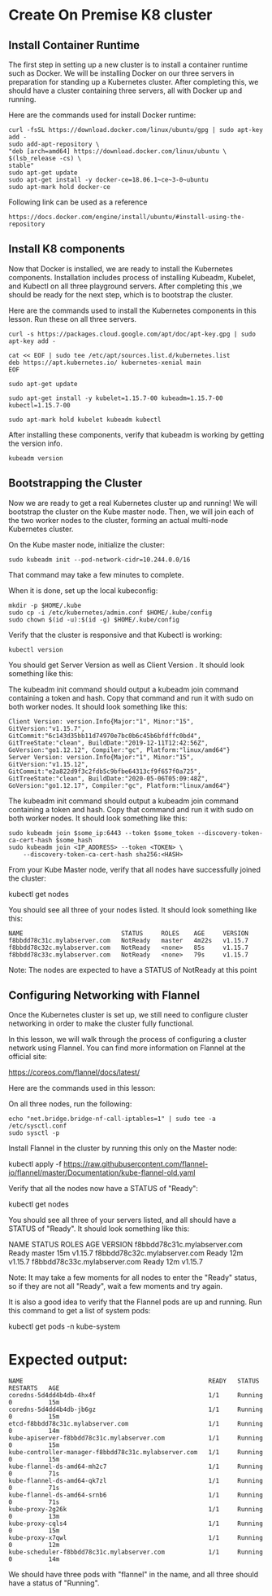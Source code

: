 # Create On Premise K8 cluster


## Install Container Runtime

The first step in setting up a new cluster is to install a container runtime such as Docker. We will be installing
Docker on our three servers in preparation for standing up a Kubernetes cluster. After completing this, we should have a cluster containing three servers, all with Docker up and running.

Here are the commands used for install Docker runtime:

```
curl -fsSL https://download.docker.com/linux/ubuntu/gpg | sudo apt-key add -
sudo add-apt-repository \
"deb [arch=amd64] https://download.docker.com/linux/ubuntu \
$(lsb_release -cs) \
stable"
sudo apt-get update
sudo apt-get install -y docker-ce=18.06.1~ce~3-0~ubuntu
sudo apt-mark hold docker-ce

```

Following link can be used as a reference

```
https://docs.docker.com/engine/install/ubuntu/#install-using-the-repository

```

## Install K8 components

Now that Docker is installed, we are ready to install the Kubernetes components. Installation includes process of installing Kubeadm, Kubelet, and Kubectl on all three playground servers. After completing this ,we should be ready for the next step, which is to bootstrap the cluster.

Here are the commands used to install the Kubernetes components in this lesson. Run these on all three servers.

```
curl -s https://packages.cloud.google.com/apt/doc/apt-key.gpg | sudo apt-key add -

cat << EOF | sudo tee /etc/apt/sources.list.d/kubernetes.list
deb https://apt.kubernetes.io/ kubernetes-xenial main
EOF

sudo apt-get update

sudo apt-get install -y kubelet=1.15.7-00 kubeadm=1.15.7-00 kubectl=1.15.7-00

sudo apt-mark hold kubelet kubeadm kubectl

```

After installing these components, verify that kubeadm is working by getting the version info.

```
kubeadm version
```

## Bootstrapping the Cluster


Now we are ready to get a real Kubernetes cluster up and running! We will bootstrap the cluster on the Kube master node. Then, we will join each of the two worker nodes to the cluster, forming an actual multi-node Kubernetes cluster.

On the Kube master node, initialize the cluster:

```
sudo kubeadm init --pod-network-cidr=10.244.0.0/16 
```

That command may take a few minutes to complete.

When it is done, set up the local kubeconfig:

```
mkdir -p $HOME/.kube
sudo cp -i /etc/kubernetes/admin.conf $HOME/.kube/config
sudo chown $(id -u):$(id -g) $HOME/.kube/config
```

Verify that the cluster is responsive and that Kubectl is working:

```kubectl version```

You should get Server Version as well as Client Version . It should look something like this:

The kubeadm init command should output a kubeadm join command containing a token and hash. Copy that command and run it with sudo on both worker nodes. It should look something like this:

```
Client Version: version.Info{Major:"1", Minor:"15", GitVersion:"v1.15.7", GitCommit:"6c143d35bb11d74970e7bc0b6c45b6bfdffc0bd4", GitTreeState:"clean", BuildDate:"2019-12-11T12:42:56Z", GoVersion:"go1.12.12", Compiler:"gc", Platform:"linux/amd64"}
Server Version: version.Info{Major:"1", Minor:"15", GitVersion:"v1.15.12", GitCommit:"e2a822d9f3c2fdb5c9bfbe64313cf9f657f0a725", GitTreeState:"clean", BuildDate:"2020-05-06T05:09:48Z", GoVersion:"go1.12.17", Compiler:"gc", Platform:"linux/amd64"}
```

The kubeadm init command should output a kubeadm join command containing a token and hash. Copy that command and run it with sudo on both worker nodes. It should look something like this:

```
sudo kubeadm join $some_ip:6443 --token $some_token --discovery-token-ca-cert-hash $some_hash
sudo kubeadm join <IP_ADDRESS> --token <TOKEN> \
    --discovery-token-ca-cert-hash sha256:<HASH>

```

From your Kube Master node, verify that all nodes have successfully joined the cluster:

kubectl get nodes

You should see all three of your nodes listed. It should look something like this:

```
NAME                           STATUS     ROLES    AGE     VERSION
f8bbdd78c31c.mylabserver.com   NotReady   master   4m22s   v1.15.7
f8bbdd78c32c.mylabserver.com   NotReady   <none>   85s     v1.15.7
f8bbdd78c33c.mylabserver.com   NotReady   <none>   79s     v1.15.7
```

Note: The nodes are expected to have a STATUS of NotReady at this point



## Configuring Networking with Flannel

Once the Kubernetes cluster is set up, we still need to configure cluster networking in order to make the cluster fully functional.

In this lesson, we will walk through the process of configuring a cluster network using Flannel. You can find more information on Flannel at the official site: 

https://coreos.com/flannel/docs/latest/

Here are the commands used in this lesson:

On all three nodes, run the following:

```
echo "net.bridge.bridge-nf-call-iptables=1" | sudo tee -a /etc/sysctl.conf
sudo sysctl -p

```

Install Flannel in the cluster by running this only on the Master node:

kubectl apply -f https://raw.githubusercontent.com/flannel-io/flannel/master/Documentation/kube-flannel-old.yaml

Verify that all the nodes now have a STATUS of "Ready":

kubectl get nodes

You should see all three of your servers listed, and all should have a STATUS of "Ready". It should look something like this:

NAME                           STATUS   ROLES    AGE   VERSION
f8bbdd78c31c.mylabserver.com   Ready    master   15m   v1.15.7
f8bbdd78c32c.mylabserver.com   Ready    <none>   12m   v1.15.7
f8bbdd78c33c.mylabserver.com   Ready    <none>   12m   v1.15.7

Note: It may take a few moments for all nodes to enter the "Ready" status, so if they are not all "Ready", wait a few moments and try again.

It is also a good idea to verify that the Flannel pods are up and running. Run this command to get a list of system pods:

kubectl get pods -n kube-system

# Expected output:

```
NAME                                                   READY   STATUS    RESTARTS   AGE
coredns-5d4dd4b4db-4hx4f                               1/1     Running   0          15m
coredns-5d4dd4b4db-jb6gz                               1/1     Running   0          15m
etcd-f8bbdd78c31c.mylabserver.com                      1/1     Running   0          14m
kube-apiserver-f8bbdd78c31c.mylabserver.com            1/1     Running   0          15m
kube-controller-manager-f8bbdd78c31c.mylabserver.com   1/1     Running   0          15m
kube-flannel-ds-amd64-mh2c7                            1/1     Running   0          71s
kube-flannel-ds-amd64-qk7zl                            1/1     Running   0          71s
kube-flannel-ds-amd64-srnb6                            1/1     Running   0          71s
kube-proxy-2g26k                                       1/1     Running   0          13m
kube-proxy-cqls4                                       1/1     Running   0          15m
kube-proxy-x7qwl                                       1/1     Running   0          12m
kube-scheduler-f8bbdd78c31c.mylabserver.com            1/1     Running   0          14m
```

We should have three pods with "flannel" in the name, and all three should have a status of "Running".





